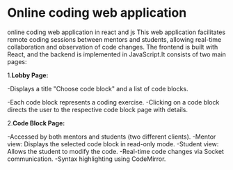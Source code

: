 # Online coding web application

online coding web application in react and js
This web application facilitates remote coding sessions between mentors and students, allowing real-time collaboration and observation of code changes. The frontend is built with React, and the backend is implemented in JavaScript.It consists of two main pages:

1.**Lobby Page:**

-Displays a title "Choose code block" and a list of code blocks.

-Each code block represents a coding exercise.
-Clicking on a code block directs the user to the respective code block page with details.

2.**Code Block Page:**

-Accessed by both mentors and students (two different clients).
-Mentor view: Displays the selected code block in read-only mode.
-Student view: Allows the student to modify the code.
-Real-time code changes via Socket communication.
-Syntax highlighting using CodeMirror.
